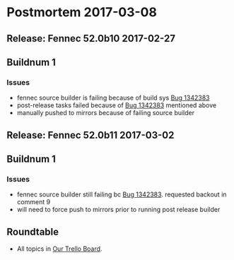 # Postmortem 2017-03-08

## Release: Fennec 52.0b10 2017-02-27

## Buildnum 1
### Issues
- fennec source builder is failing because of build sys [Bug 1342383](https://bugzil.la/1342383)
- post-release tasks failed because of [Bug 1342383](https://bugzil.la/1342383) mentioned above
- manually pushed to mirrors because of failing source builder


## Release: Fennec 52.0b11 2017-03-02

## Buildnum 1
### Issues
- fennec source builder still failing bc [Bug 1342383](https://bugzil.la/1342383). requested backout in comment 9
- will need to force push to mirrors prior to running post release builder



## Roundtable
- All topics in [Our Trello Board](https://trello.com/b/MXHaVRcP/release-promotion-meeting).
